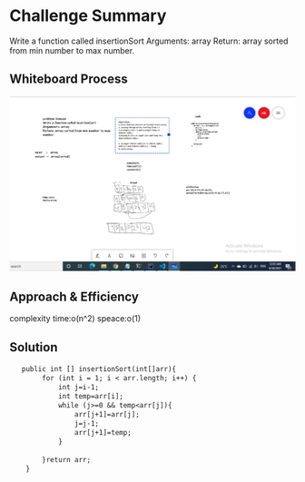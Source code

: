  # Challenge Summary
Write a function called insertionSort
Arguments: array
Return: array sorted from min number to max number.
## Whiteboard Process
![sort](code26.PNG)

## Approach & Efficiency
complexity
time:o(n^2)
speace:o(1)
## Solution
```
   public int [] insertionSort(int[]arr){
        for (int i = 1; i < arr.length; i++) {
            int j=i-1;
            int temp=arr[i];
            while (j>=0 && temp<arr[j]){
                arr[j+1]=arr[j];
                j=j-1;
                arr[j+1]=temp;
            }
            
        }return arr;
    }
```